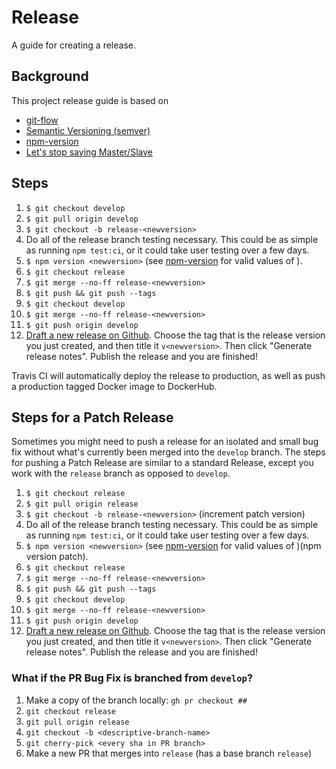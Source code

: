 # Release

A guide for creating a release.

## Background
This project release guide is based on 
* [git-flow](https://nvie.com/posts/a-successful-git-branching-model/)
* [Semantic Versioning (semver)](https://semver.org/)
* [npm-version](https://docs.npmjs.com/cli/version)
* [Let's stop saying Master/Slave](https://medium.com/@mikebroberts/let-s-stop-saying-master-slave-10f1d1bf34df)

## Steps
1. `$ git checkout develop`
2. `$ git pull origin develop`
3. `$ git checkout -b release-<newversion>`
4. Do all of the release branch testing necessary. This could be as simple as running `npm test:ci`, or it could take user testing over a few days. 
5. `$ npm version <newversion>` (see [npm-version](https://docs.npmjs.com/cli/version) for valid values of <newversion>).
6. `$ git checkout release`
7. `$ git merge --no-ff release-<newversion>`
8. `$ git push && git push --tags`
9. `$ git checkout develop`
10. `$ git merge --no-ff release-<newversion>`
11. `$ git push origin develop`
12. [Draft a new release on Github](https://github.com/processing/p5.js-web-editor/releases/new). Choose the tag that is the release version you just created, and then title it `v<newversion>`. Then click "Generate release notes". Publish the release and you are finished!

Travis CI will automatically deploy the release to production, as well as push a production tagged Docker image to DockerHub.


## Steps for a Patch Release
Sometimes you might need to push a release for an isolated and small bug fix without what's currently been merged into the `develop` branch. The steps for pushing a Patch Release are similar to a standard Release, except you work with the `release` branch as opposed to `develop`.

1. `$ git checkout release`
2. `$ git pull origin release`
3. `$ git checkout -b release-<newversion>` (increment patch version)
4. Do all of the release branch testing necessary. This could be as simple as running `npm test:ci`, or it could take user testing over a few days.
5. `$ npm version <newversion>` (see [npm-version](https://docs.npmjs.com/cli/version) for valid values of )(npm version patch).
6. `$ git checkout release`
7. `$ git merge --no-ff release-<newversion>`
8. `$ git push && git push --tags`
9. `$ git checkout develop`
10. `$ git merge --no-ff release-<newversion>`
11. `$ git push origin develop`
12. [Draft a new release on Github](https://github.com/processing/p5.js-web-editor/releases/new). Choose the tag that is the release version you just created, and then title it `v<newversion>`. Then click "Generate release notes". Publish the release and you are finished!

### What if the PR Bug Fix is branched from `develop`?

1. Make a copy of the branch locally: `gh pr checkout ##`
2. `git checkout release`
3. `git pull origin release`
4. `git checkout -b <descriptive-branch-name>`
5. `git cherry-pick <every sha in PR branch>`
6. Make a new PR that merges into `release` (has a base branch `release`)